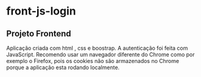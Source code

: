 # front-js-login

## Projeto Frontend 
Aplicação criada com html , css e boostrap. A autenticação foi feita com JavaScript. Recomendo usar um navegador diferente do 
Chrome como por exemplo o Firefox, pois os cookies não são armazenados no Chrome porque a aplicação esta rodando localmente.


